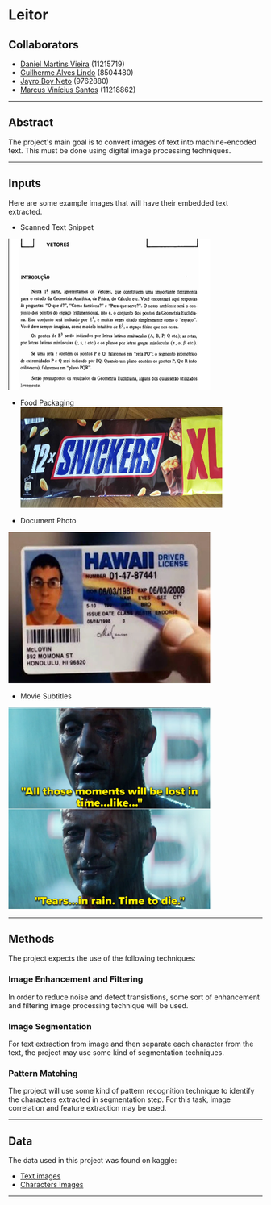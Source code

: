 # Leitor

## Collaborators
* [Daniel Martins Vieira](https://github.com/Idalen) (11215719)
* [Guilherme Alves Lindo](https://github.com/Guial07) (8504480)
* [Jayro Boy Neto](https://github.com/jayroboy) (9762880)
* [Marcus Vinícius Santos](https://github.com/marcus_v_rodrigues) (11218862)

---

## Abstract

The project's main goal is to convert images of text into machine-encoded text. This must be done using digital image processing techniques.

---

## Inputs

Here are some example images that will have their embedded text extracted.

* Scanned Text Snippet<br>
<img title="Scanned Text Snippet from Geometria analítica - um tratamento vetorial" alt="Text Snippet" src="images/boulos-snippet.png" width="400" height="300">

* Food Packaging<br>
<img title="Old Cigarettes Advertising" alt="Old Cigarettes Advertising" src="images/advertising1.jpg"
width="400" height="200">

* Document Photo <br>
<img title="Document Photo" alt="Document Photo" src="images/id-document.jpg" width="400" height="300">

* Movie Subtitles <br>
<img title="Movie subtitles" alt="Movie subtitles" src="images/movie-subtitles.jpg" width="400" height="400">





---

## Methods

The project expects the use of the following techniques:

### Image Enhancement and Filtering

In order to reduce noise and detect transistions, some sort of enhancement and filtering image processing technique will be used.

### Image Segmentation

For text extraction from image and then separate each character from the text, the project may use some kind of segmentation techniques.

### Pattern Matching

The project will use some kind of pattern recognition technique to identify the characters extracted in segmentation step.
For this task, image correlation and feature extraction may be used.

---

## Data

The data used in this project was found on kaggle:
* [Text images](https://www.kaggle.com/datasets/volkandl/optical-character-recognition-ocr-texts)
* [Characters Images](https://www.kaggle.com/datasets/preatcher/standard-ocr-dataset)

---
